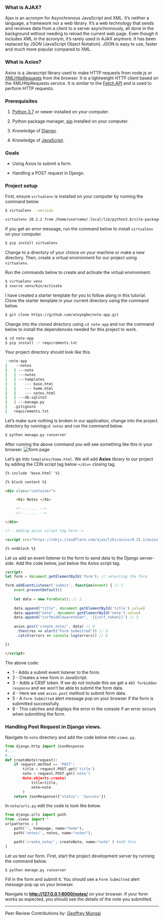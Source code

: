 ### What is AJAX?

Ajax is an acronym for Asynchronous JavaScript and XML. It’s neither a language, a framework nor a web library. It’s a web technology that sends and receives data from a client to a server asynchronously, all done in the background without needing to reload the current web page. Even though it includes XML in the acronym, it’s rarely used in AJAX anymore. It has been replaced by JSON (JavaScript Object Notation). JSON is easy to use, faster and much more popular compared to XML.

### What is Axios?
Axios is a Javascript library used to make HTTP requests from node.js or [XMLHttpRequests](https://developer.mozilla.org/en-US/docs/Web/API/XMLHttpRequest) from the browser. It is a lightweight HTTP client based on the XMLHttpRequests service. It is similar to the [Fetch API](https://developer.mozilla.org/en-US/docs/Web/API/Fetch_API) and is used to perform HTTP requests.


### Prerequisites

1. [Python 3.7](https://www.python.org/downloads/) or newer installed on your computer.

2. Python package manager, [pip](https://pypi.org/project/pip/) installed on your computer.

3. Knowledge of [Django](https://www.djangoproject.com/).

4. Knowledge of [JavaScript](https://javascript.info/).

### Goals

- Using Axios to submit a form.

- Handling a POST request in Django.

### Project setup

First, ensure `virtualenv` is installed on your computer by running the command below.

```bash
$ virtualenv --version

virtualenv 20.2.2 from /home/username/.local/lib/python3.8/site-packages/virtualenv/__init__.py
```

If you get an error message, run the command below to install `virtualenv` on your computer.

```bash
$ pip install virtualenv
```

Change to a directory of your choice on your machine or make a new directory. Then, create a virtual environment for our project using `virtualenv`.

Run the commands below to create and activate the virtual environment.

```bash
$ virtualenv venv
$ source venv/bin/activate
```

I have created a starter template for you to follow along in this tutorial. Clone the starter template in your current directory using the command below.

```bash 
$ git clone https://github.com/atoyegbe/note-app.git
 ```

Change into the cloned directory using `cd note-app` and run the command below to install the dependencies needed for this project to work.

```bash 
$ cd note-app
$ pip install -r requirements.txt
```

Your project directory should look like this.

```bash
--note-app
|    --notes
|   | ---note
|   | ---notes
|   | ---templates
|   |    --- base.html
|   |    --- home.html
|   |    --- notes.html
|   | ---db.sqlite3
|   | ---manage.py
|   .gitignore
|   requirements.txt
```

Let’s make sure nothing is broken in our application, change into the project directory by running`cd notes` and run the command below.

```bash 
$ python manage.py runserver
```

After running the above command you will see something like this in your browser.
![form page](/engineering-education/ajax-request-in-django-using-axios/form_page.png)

Let’s go into `templates/home.html`. We will add **Axios** library to our project by adding the CDN script tag below `</div>` closing tag.

```html
{% include 'base.html' %}

{% block content %}

<div class="container">

     <h1> Notes </h1>

     <!-- ..... -->
     <!-- ..... -->

</div>

<!-- Adding axios script tag here-->

<script src="https://cdnjs.cloudflare.com/ajax/libs/axios/0.21.1/axios.min.js"></script>

{% endblock %}
```

Let us add an event listener to the form to send data to the Django server-side. Add the code below, just below the Axios script tag.

```html
<script>
let form = document.getElementById('form'); // selecting the form

form.addEventListener('submit', function(event) { // 1
    event.preventDefault()
    
    let data = new FormData(); // 2
    
    data.append("title", document.getElementById('title').value)  
    data.append("note", document.getElementById('note').value)
    data.append("csrfmiddlewaretoken", '{{csrf_token}}') // 3
    
    axios.post('create_note/', data) // 4
     .then(res => alert("Form Submitted")) // 5
     .catch(errors => console.log(errors)) // 6

})

</script>
```
The above code:
   - 1 - Adds a submit event listener to the form.
   - 2 - Creates a new form in JavaScript.
   - 3 - Adds a CRSF token. If we do not include this we get a `403 forbidden response` and we won’t be able to submit the form data.
   - 4 - Here we use `axios.post` method to submit form data.
   - 5 - A `Form Submitted` alert message pop on your browser if the form is submitted successfully.
   - 6 - This catches and displays the error in the console if an error occurs when submitting the form.

### Handling Post Request in Django views.
Navigate to `note` directory and add the code below into `views.py`.

```python
from django.http import JsonResponse 
#....
#....
def createNote(request):
    if request.method == 'POST': 
        title = request.POST.get('title') 
        note = request.POST.get('note’) 
        Note.objects.create(
            title=title,
            note=note
        )
    return JsonResponse({"status": 'Success'}) 
```

In `note/urls.py` edit the code to look like below.

```python
from django.urls import path 
from .views import *
urlpatterns = [
    path('', homepage, name="home"),
    path('notes/', notes, name="notes"),

    path('create_note/', createNote, name="note" ) #add this 
]
```

Let us test our form. First, start the project development server by running the command below.

```bash 
$ python manage.py runserver
```

Fill in the form and submit it. You should see a `Form Submitted` alert message pop up on your browser.

Navigate to **http://127.0.0.1:8000/notes/** on your browser. If your form works as expected, you should see the details of the note you submitted.

---
Peer Review Contributions by: [Geoffrey Mungai](/engineering-education/authors/geoffrey-mungai/)
